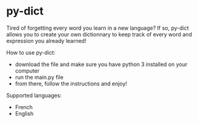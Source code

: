 # py-dict
Tired of forgetting every word you learn in a new language? If so, py-dict allows you to create your own dictionnary to keep track of every word and expression you already learned!

How to use py-dict:
- download the file and make sure you have python 3 installed on your computer
- run the main.py file
- from there, follow the instructions and enjoy!

Supported languages:
- French
- English

